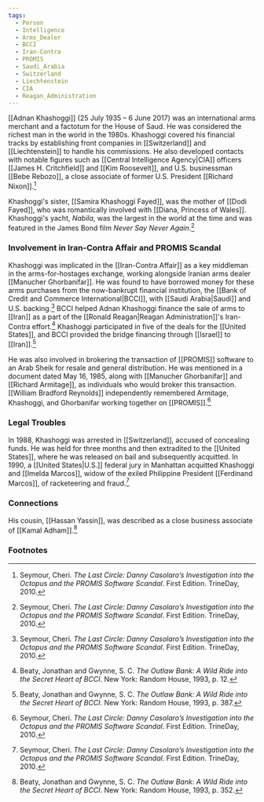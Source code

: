 ```yaml
---
tags:
  - Person
  - Intelligence
  - Arms_Dealer
  - BCCI
  - Iran-Contra
  - PROMIS
  - Saudi_Arabia
  - Switzerland
  - Liechtenstein
  - CIA
  - Reagan_Administration
---
```

[[Adnan Khashoggi]] (25 July 1935 – 6 June 2017) was an international arms merchant and a factotum for the House of Saud. He was considered the richest man in the world in the 1980s. Khashoggi covered his financial tracks by establishing front companies in [[Switzerland]] and [[Liechtenstein]] to handle his commissions. He also developed contacts with notable figures such as [[Central Intelligence Agency|CIA]] officers [[James H. Critchfield]] and [[Kim Roosevelt]], and U.S. businessman [[Bebe Rebozo]], a close associate of former U.S. President [[Richard Nixon]].[^1]

Khashoggi's sister, [[Samira Khashoggi Fayed]], was the mother of [[Dodi Fayed]], who was romantically involved with [[Diana, Princess of Wales]]. Khashoggi's yacht, *Nabila*, was the largest in the world at the time and was featured in the James Bond film *Never Say Never Again*.[^1]

### Involvement in Iran-Contra Affair and PROMIS Scandal

Khashoggi was implicated in the [[Iran-Contra Affair]] as a key middleman in the arms-for-hostages exchange, working alongside Iranian arms dealer [[Manucher Ghorbanifar]]. He was found to have borrowed money for these arms purchases from the now-bankrupt financial institution, the [[Bank of Credit and Commerce International|BCCI]], with [[Saudi Arabia|Saudi]] and U.S. backing.[^1] BCCI helped Adnan Khashoggi finance the sale of arms to [[Iran]] as a part of the [[Ronald Reagan|Reagan Administration]]'s Iran-Contra effort.[^2] Khashoggi participated in five of the deals for the [[United States]], and BCCI provided the bridge financing through [[Israel]] to [[Iran]].[^3]

He was also involved in brokering the transaction of [[PROMIS]] software to an Arab Sheik for resale and general distribution. He was mentioned in a document dated May 16, 1985, along with [[Manucher Ghorbanifar]] and [[Richard Armitage]], as individuals who would broker this transaction. [[William Bradford Reynolds]] independently remembered Armitage, Khashoggi, and Ghorbanifar working together on [[PROMIS]].[^1]

### Legal Troubles

In 1988, Khashoggi was arrested in [[Switzerland]], accused of concealing funds. He was held for three months and then extradited to the [[United States]], where he was released on bail and subsequently acquitted. In 1990, a [[United States|U.S.]] federal jury in Manhattan acquitted Khashoggi and [[Imelda Marcos]], widow of the exiled Philippine President [[Ferdinand Marcos]], of racketeering and fraud.[^1]

### Connections

His cousin, [[Hassan Yassin]], was described as a close business associate of [[Kamal Adham]].[^4]

### Footnotes

[^1]: Seymour, Cheri. *The Last Circle: Danny Casolaro’s Investigation into the Octopus and the PROMIS Software Scandal*. First Edition. TrineDay, 2010.
[^2]: Beaty, Jonathan and Gwynne, S. C. *The Outlaw Bank: A Wild Ride into the Secret Heart of BCCI*. New York: Random House, 1993, p. 12.
[^3]: Beaty, Jonathan and Gwynne, S. C. *The Outlaw Bank: A Wild Ride into the Secret Heart of BCCI*. New York: Random House, 1993, p. 387.
[^4]: Beaty, Jonathan and Gwynne, S. C. *The Outlaw Bank: A Wild Ride into the Secret Heart of BCCI*. New York: Random House, 1993, p. 352.

